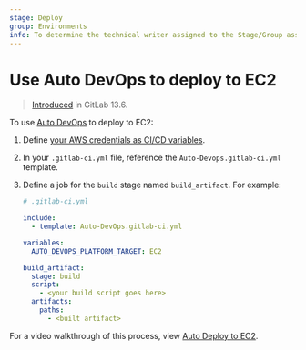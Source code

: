```yaml
---
stage: Deploy
group: Environments
info: To determine the technical writer assigned to the Stage/Group associated with this page, see https://handbook.gitlab.com/handbook/product/ux/technical-writing/#assignments
---
```


# Use Auto DevOps to deploy to EC2

> [Introduced](https://gitlab.com/gitlab-org/gitlab/-/issues/216008) in GitLab 13.6.

To use [Auto DevOps](../index.md) to deploy to EC2:

1. Define [your AWS credentials as CI/CD variables](../../../ci/cloud_deployment/index.md#authenticate-gitlab-with-aws).
1. In your `.gitlab-ci.yml` file, reference the `Auto-Devops.gitlab-ci.yml` template.
1. Define a job for the `build` stage named `build_artifact`. For example:

   ```yaml
   # .gitlab-ci.yml

   include:
     - template: Auto-DevOps.gitlab-ci.yml

   variables:
     AUTO_DEVOPS_PLATFORM_TARGET: EC2

   build_artifact:
     stage: build
     script:
       - <your build script goes here>
     artifacts:
       paths:
         - <built artifact>
   ```

<i class="fa fa-youtube-play youtube" aria-hidden="true"></i>
For a video walkthrough of this process, view [Auto Deploy to EC2](https://www.youtube.com/watch?v=4B-qSwKnacA).
